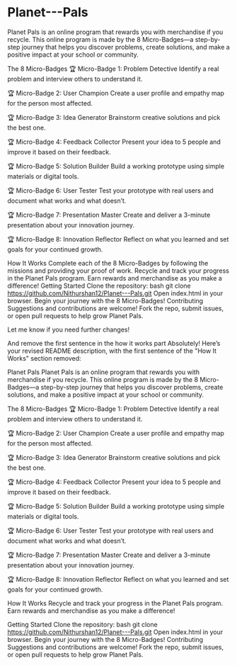 # Planet---Pals

Planet Pals is an online program that rewards you with merchandise if you recycle. This online program is made by the 8 Micro-Badges—a step-by-step journey that helps you discover problems, create solutions, and make a positive impact at your school or community.

The 8 Micro-Badges
🏆 Micro-Badge 1: Problem Detective
Identify a real problem and interview others to understand it.

🏆 Micro-Badge 2: User Champion
Create a user profile and empathy map for the person most affected.

🏆 Micro-Badge 3: Idea Generator
Brainstorm creative solutions and pick the best one.

🏆 Micro-Badge 4: Feedback Collector
Present your idea to 5 people and improve it based on their feedback.

🏆 Micro-Badge 5: Solution Builder
Build a working prototype using simple materials or digital tools.

🏆 Micro-Badge 6: User Tester
Test your prototype with real users and document what works and what doesn’t.

🏆 Micro-Badge 7: Presentation Master
Create and deliver a 3-minute presentation about your innovation journey.

🏆 Micro-Badge 8: Innovation Reflector
Reflect on what you learned and set goals for your continued growth.

How It Works
Complete each of the 8 Micro-Badges by following the missions and providing your proof of work.
Recycle and track your progress in the Planet Pals program.
Earn rewards and merchandise as you make a difference!
Getting Started
Clone the repository:
bash
git clone https://github.com/Nithurshan12/Planet---Pals.git
Open index.html in your browser.
Begin your journey with the 8 Micro-Badges!
Contributing
Suggestions and contributions are welcome! Fork the repo, submit issues, or open pull requests to help grow Planet Pals.

Let me know if you need further changes!

And remove the first sentence in the how it works part
Absolutely! Here’s your revised README description, with the first sentence of the "How It Works" section removed:

Planet Pals
Planet Pals is an online program that rewards you with merchandise if you recycle. This online program is made by the 8 Micro-Badges—a step-by-step journey that helps you discover problems, create solutions, and make a positive impact at your school or community.

The 8 Micro-Badges
🏆 Micro-Badge 1: Problem Detective
Identify a real problem and interview others to understand it.

🏆 Micro-Badge 2: User Champion
Create a user profile and empathy map for the person most affected.

🏆 Micro-Badge 3: Idea Generator
Brainstorm creative solutions and pick the best one.

🏆 Micro-Badge 4: Feedback Collector
Present your idea to 5 people and improve it based on their feedback.

🏆 Micro-Badge 5: Solution Builder
Build a working prototype using simple materials or digital tools.

🏆 Micro-Badge 6: User Tester
Test your prototype with real users and document what works and what doesn’t.

🏆 Micro-Badge 7: Presentation Master
Create and deliver a 3-minute presentation about your innovation journey.

🏆 Micro-Badge 8: Innovation Reflector
Reflect on what you learned and set goals for your continued growth.

How It Works
Recycle and track your progress in the Planet Pals program.
Earn rewards and merchandise as you make a difference!

Getting Started
Clone the repository:
bash
git clone https://github.com/Nithurshan12/Planet---Pals.git
Open index.html in your browser.
Begin your journey with the 8 Micro-Badges!
Contributing
Suggestions and contributions are welcome! Fork the repo, submit issues, or open pull requests to help grow Planet Pals.

